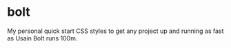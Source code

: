 # bolt
My personal quick start CSS styles to get any project up and running as fast as Usain Bolt runs 100m.
